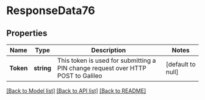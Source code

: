 # ResponseData76

## Properties
Name | Type | Description | Notes
------------ | ------------- | ------------- | -------------
**Token** | **string** | This token is used for submitting a PIN change request over HTTP POST to Galileo | [default to null]

[[Back to Model list]](../README.md#documentation-for-models) [[Back to API list]](../README.md#documentation-for-api-endpoints) [[Back to README]](../README.md)

